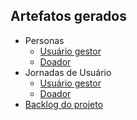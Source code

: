 ## Artefatos gerados
  - Personas
    - [Usuário gestor](https://leonardomorais.xtensio.com/l5jk9m7h)
    - [Doador](https://leonardomorais.xtensio.com/5rp2oct1)
  - Jornadas de Usuário
    - [Usuário gestor](https://www.mindmeister.com/1318998869?t=Qs7sKIkwBw)
    - [Doador](https://mm.tt/1319004002?t=VtMs8BESqt)
  - [Backlog do projeto](https://github.com/mombachm/donation-manager-dev3/projects/4)
